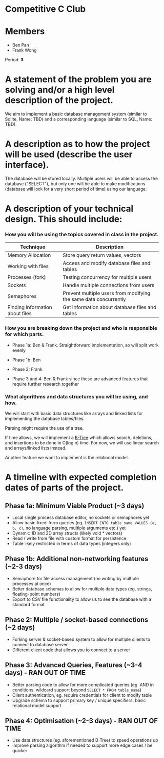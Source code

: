 # Competitive C Club

# Members
- Ben Pan
- Frank Wong

Period: **3**
        
# A statement of the problem you are solving and/or a high level description of the project.

We aim to implement a basic database management system (similar to Sqlite, Name: TBD) and a corresponding language (similar to SQL, Name: TBD). 
    
# A description as to how the project will be used (describe the user interface).

The database will be stored locally. Multiple users will be able to access the database ("SELECT"), but only one will be able to make modifications (database will lock for a very short period of time) using our language.
  
# A description of your technical design. This should include:
   
### How you will be using the topics covered in class in the project.

| Technique                       | Description                                                      |
|---------------------------------|------------------------------------------------------------------|
| Memory Allocation               | Store query return values, vectors                               |
| Working with files              | Access and modify database files and tables                      |
| Processes (fork)                | Testing concurrency for multiple users                           |
| Sockets                         | Handle multiple connections from users                           |
| Semaphores                      | Prevent multiple users from modifying the same data concurrently |
| Finding information about files | Get information about database files and tables                  |
     
### How you are breaking down the project and who is responsible for which parts. 

- Phase 1a: Ben & Frank. Straightforward implementation, so will split work evenly

- Phase 1b: Ben

- Phase 2: Frank

- Phase 3 and 4: Ben & Frank since these are advanced features that require further research together

### What algorithms and data structures you will be using, and how.

We will start with basic data structures like arrays and linked lists for implementing the database tables/files.

Parsing might require the use of a tree. 

If time allows, we will implement a [B-Tree](https://en.wikipedia.org/wiki/B-tree) which allows search, deletions, and insertions to be done in O(log n) time. For now, we will use linear search and arrays/linked lists instead. 

Another feature we want to implement is the relational model.
    
# A timeline with expected completion dates of parts of the project.

## Phase 1a: Minimum Viable Product (~3 days)
- Local single process database editor, no sockets or semaphores yet
- Allow basic fixed-form queries (eg. `INSERT INTO table_name VALUES (a, b, c)`, no language parsing, multiple arguments etc.) yet
- Dynamic 1D and 2D array structs (likely void \* vectors)
- Read / write from file with custom format for persistence
- Table likely restricted in terms of data types (integers only)

## Phase 1b: Additional non-networking features (~2-3 days)
- Semaphore for file access management (no writing by multiple processes at once)
- Better database schemas to allow for multiple data types (eg. strings, floating-point numbers)
- Export to CSV file functionality to allow us to see the database with a standard format

## Phase 2: Multiple / socket-based connections (~2 days)
- Forking server & socket-based system to allow for multiple clients to connect to database server
- Different client code that allows you to connect to a server

## Phase 3: Advanced Queries, Features (~3-4 days) - RAN OUT OF TIME
- Better parsing code to allow for more complicated queries (eg. AND in conditions, wildcard support beyond `SELECT * FROM table_name`)
- Client authentication, eg. require credentials for client to modify table
- Upgrade schema to support primary key / unique specifiers, basic relational model support

## Phase 4: Optimisation (~2-3 days) - RAN OUT OF TIME
- Use data structures (eg. aforementioned B-Tree) to speed operations up
- Improve parsing algorithm if needed to support more edge cases / be quicker
